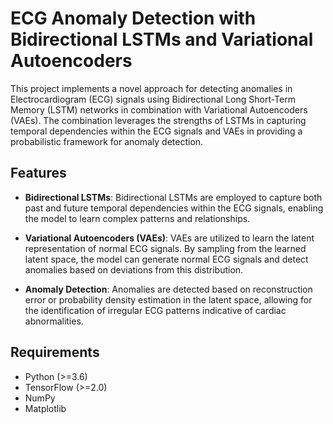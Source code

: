 
# ECG Anomaly Detection with Bidirectional LSTMs and Variational Autoencoders

This project implements a novel approach for detecting anomalies in Electrocardiogram (ECG) signals using Bidirectional Long Short-Term Memory (LSTM) networks in combination with Variational Autoencoders (VAEs). The combination leverages the strengths of LSTMs in capturing temporal dependencies within the ECG signals and VAEs in providing a probabilistic framework for anomaly detection.

## Features

- **Bidirectional LSTMs**: Bidirectional LSTMs are employed to capture both past and future temporal dependencies within the ECG signals, enabling the model to learn complex patterns and relationships.
  
- **Variational Autoencoders (VAEs)**: VAEs are utilized to learn the latent representation of normal ECG signals. By sampling from the learned latent space, the model can generate normal ECG signals and detect anomalies based on deviations from this distribution.

- **Anomaly Detection**: Anomalies are detected based on reconstruction error or probability density estimation in the latent space, allowing for the identification of irregular ECG patterns indicative of cardiac abnormalities.

## Requirements

- Python (>=3.6)
- TensorFlow (>=2.0)
- NumPy
- Matplotlib




